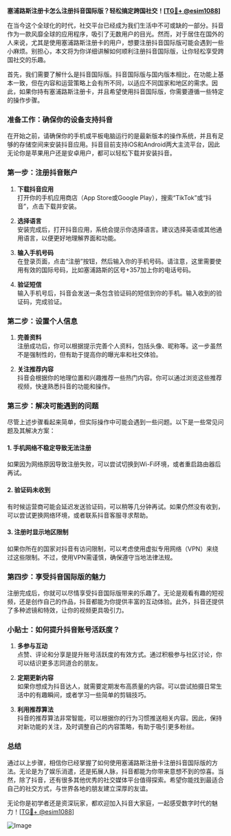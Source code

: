 **塞浦路斯注册卡怎么注册抖音国际版？轻松搞定跨国社交！[[TG💪+ @esim1088](https://t.me/s/esim1088)]**

在当今这个全球化的时代，社交平台已经成为我们生活中不可或缺的一部分。抖音作为一款风靡全球的应用程序，吸引了无数用户的目光。然而，对于居住在国外的人来说，尤其是使用塞浦路斯注册卡的用户，想要注册抖音国际版可能会遇到一些小麻烦。别担心，本文将为你详细讲解如何顺利注册抖音国际版，让你轻松享受跨国社交的乐趣。

首先，我们需要了解什么是抖音国际版。抖音国际版与国内版本相比，在功能上基本一致，但在内容和运营策略上会有所不同，以适应不同国家和地区的需求。因此，如果你持有塞浦路斯注册卡，并且希望使用抖音国际版，你需要遵循一些特定的操作步骤。

### 准备工作：确保你的设备支持抖音

在开始之前，请确保你的手机或平板电脑运行的是最新版本的操作系统，并且有足够的存储空间来安装抖音应用。抖音目前支持iOS和Android两大主流平台，因此无论你是苹果用户还是安卓用户，都可以轻松下载并安装抖音。

### 第一步：注册抖音账户

1. **下载抖音应用**  
   打开你的手机应用商店（App Store或Google Play），搜索“TikTok”或“抖音”，点击下载并安装。

2. **选择语言**  
   安装完成后，打开抖音应用，系统会提示你选择语言。建议选择英语或其他通用语言，以便更好地理解界面和功能。

3. **输入手机号码**  
   在登录页面，点击“注册”按钮，然后输入你的手机号码。请注意，这里需要使用有效的国际号码，比如塞浦路斯的区号+357加上你的电话号码。

4. **验证短信**  
   输入手机号后，抖音会发送一条包含验证码的短信到你的手机。输入收到的验证码，完成验证。

### 第二步：设置个人信息

1. **完善资料**  
   注册成功后，你可以根据提示完善个人资料，包括头像、昵称等。这一步虽然不是强制性的，但有助于提高你的曝光率和社交体验。

2. **关注推荐内容**  
   抖音会根据你的地理位置和兴趣推荐一些热门内容。你可以通过浏览这些推荐视频，快速熟悉抖音的功能和操作。

### 第三步：解决可能遇到的问题

尽管上述步骤看起来简单，但实际操作中可能会遇到一些问题。以下是一些常见问题及其解决方案：

#### 1. 手机网络不稳定导致无法注册
如果因为网络原因导致注册失败，可以尝试切换到Wi-Fi环境，或者重启路由器后再试。

#### 2. 验证码未收到
有时候运营商可能会延迟发送验证码，可以稍等几分钟再试。如果仍然没有收到，可以尝试更换网络环境，或者联系抖音客服寻求帮助。

#### 3. 注册时显示地区限制
如果你所在的国家对抖音有访问限制，可以考虑使用虚拟专用网络（VPN）来绕过这些限制。不过，使用VPN需谨慎，确保遵守当地法律法规。

### 第四步：享受抖音国际版的魅力

注册完成后，你就可以尽情享受抖音国际版带来的乐趣了。无论是观看有趣的短视频，还是创作自己的作品，抖音都能为你提供丰富的互动体验。此外，抖音还提供了多种滤镜和特效，让你的视频更具吸引力。

### 小贴士：如何提升抖音账号活跃度？

1. **多参与互动**  
   点赞、评论和分享是提升账号活跃度的有效方式。通过积极参与社区讨论，你可以结识更多志同道合的朋友。

2. **定期更新内容**  
   如果你想成为抖音达人，就需要定期发布高质量的内容。可以尝试拍摄日常生活中的有趣瞬间，或者学习一些简单的剪辑技巧。

3. **利用推荐算法**  
   抖音的推荐算法非常智能，可以根据你的行为习惯推送相关内容。因此，保持对新功能的关注，及时调整自己的内容策略，有助于吸引更多粉丝。

### 总结

通过以上步骤，相信你已经掌握了如何使用塞浦路斯注册卡注册抖音国际版的方法。无论是为了娱乐消遣，还是拓展人脉，抖音都能为你带来意想不到的惊喜。当然，除了抖音，还有很多其他优秀的社交媒体平台值得探索。希望你能找到最适合自己的社交方式，与世界各地的朋友建立深厚的友谊。

无论你是初学者还是资深玩家，都欢迎加入抖音大家庭，一起感受数字时代的魅力！[[TG💪+ @esim1088](https://t.me/s/esim1088)]  

![Image](https://i.postimg.cc/4NQfJmqS/Snipaste-2025-05-13-00-14-12.png)